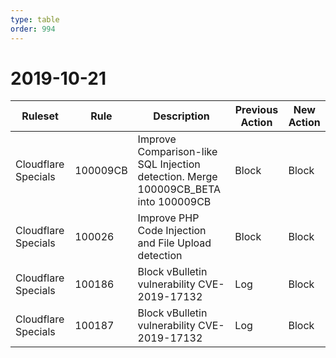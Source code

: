 ```yaml
---
type: table
order: 994
---
```


# 2019-10-21

<TableWrap><table style="width: 100%">

<thead>
  <tr>
    <th>Ruleset</th>
    <th>Rule</th>
    <th>Description</th>
    <th>Previous Action</th>
    <th>New Action</th>
  </tr>
</thead>
<tbody>
  <tr>
    <td>Cloudflare Specials</td>
    <td>100009CB</td>
    <td>Improve Comparison-like SQL Injection detection. Merge 100009CB_BETA into 100009CB</td>
    <td>Block</td>
    <td>Block</td>
  </tr>
  <tr>
    <td>Cloudflare Specials</td>
    <td>100026</td>
    <td>Improve PHP Code Injection and File Upload detection</td>
    <td>Block</td>
    <td>Block</td>
  </tr>
  <tr>
    <td>Cloudflare Specials</td>
    <td>100186</td>
    <td>Block vBulletin vulnerability CVE-2019-17132</td>
    <td>Log</td>
    <td>Block</td>
  </tr>
  <tr>
    <td>Cloudflare Specials</td>
    <td>100187</td>
    <td>Block vBulletin vulnerability CVE-2019-17132</td>
    <td>Log</td>
    <td>Block</td>
  </tr>
</tbody>

</table></TableWrap>
